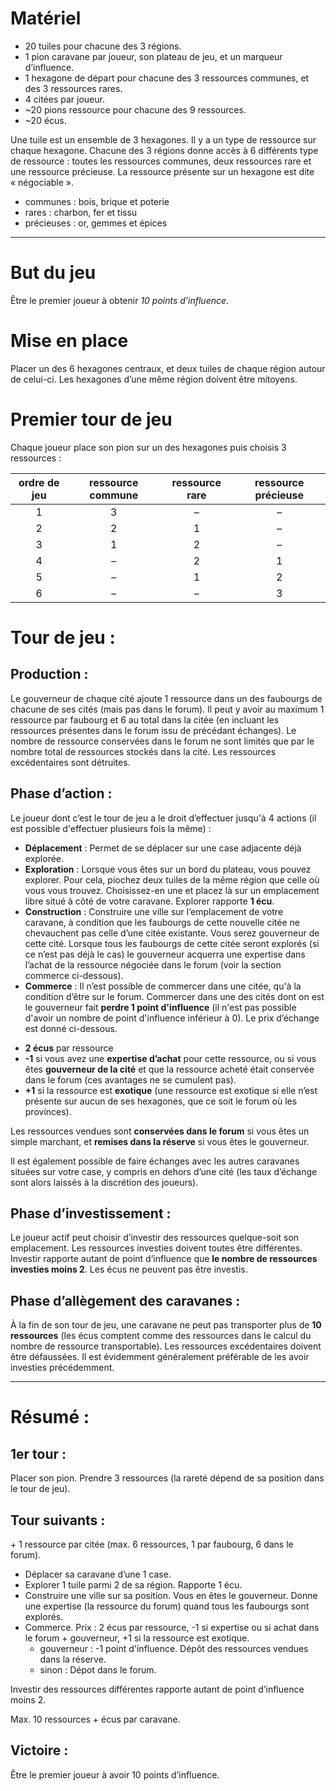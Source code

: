 # Matériel

 - 20 tuiles pour chacune des 3 régions.
 - 1 pion caravane par joueur, son plateau de jeu, et un marqueur d’influence.
 - 1 hexagone de départ pour chacune des 3 ressources communes, et des 3 ressources rares.
 - 4 citées par joueur.
 - ~20 pions ressource pour chacune des 9 ressources.
 - ~20 écus.

Une tuile est un ensemble de 3 hexagones. Il y a un type de ressource sur chaque hexagone. Chacune des 3 régions donne accès à 6 différents type de ressource : toutes les ressources communes, deux ressources rare et une ressource précieuse. La ressource présente sur un hexagone est dite « négociable ».

 - communes : bois, brique et poterie
 - rares : charbon, fer et tissu
 - précieuses : or, gemmes et épices
 
---

# But du jeu

Être le premier joueur à obtenir *10 points d’influence*.

# Mise en place

Placer un des 6 hexagones centraux, et deux tuiles de chaque région autour de celui-ci. Les hexagones d’une même région doivent être mitoyens.

# Premier tour de jeu

Chaque joueur place son pion sur un des hexagones puis choisis 3 ressources :
 
| ordre de jeu | ressource commune | ressource rare | ressource précieuse |
|:------------:|:-----------------:|:--------------:|:-------------------:|
| 1 | 3 | – | – |
| 2 | 2 | 1 | – |
| 3 | 1 | 2 | – |
| 4 | – | 2 | 1 |
| 5 | – | 1 | 2 |
| 6 | – | – | 3 |

# Tour de jeu :

## Production :

Le gouverneur de chaque cité ajoute 1 ressource dans un des faubourgs de chacune de ses cités (mais pas dans le forum). Il peut y avoir au maximum 1 ressource par faubourg et 6 au total dans la citée (en incluant les ressources présentes dans le forum issu de précédant échanges). Le nombre de ressource conservées dans le forum ne sont limités que par le nombre total de ressources stockés dans la cité. Les ressources excédentaires sont détruites.

## Phase d’action :

Le joueur dont c’est le tour de jeu a le droit d’effectuer jusqu'à 4 actions (il est possible d'effectuer plusieurs fois la même) :

- **Déplacement** : Permet de se déplacer sur une case adjacente déjà explorée.
- **Exploration** : Lorsque vous êtes sur un bord du plateau, vous pouvez explorer. Pour cela, piochez deux tuiles de la même région que celle où vous vous trouvez. Choisissez-en une et placez là sur un emplacement libre situé à côté de votre caravane. Explorer rapporte **1 écu**.
 - **Construction** : Construire une ville sur l’emplacement de votre caravane, à condition que les faubourgs de cette nouvelle citée ne chevauchent pas celle d’une citée existante. Vous serez gouverneur de cette cité. Lorsque tous les faubourgs de cette citée seront explorés (si ce n’est pas déjà le cas) le gouverneur acquerra une expertise dans l’achat de la ressource négociée dans le forum (voir la section commerce ci-dessous).
 - **Commerce** : Il n’est possible de commercer dans une citée, qu'à la condition d’être sur le forum. Commercer dans une des cités dont on est le gouverneur fait **perdre 1 point d'influence** (il n'est pas possible d'avoir un nombre de point d'influence inférieur à 0). Le prix d’échange est donné ci-dessous.

 * **2 écus** par ressource
 * **-1** si vous avez une **expertise d’achat** pour cette ressource, ou si vous êtes **gouverneur de la cité** et que la ressource acheté était conservée dans le forum (ces avantages ne se cumulent pas).
 * **+1** si la ressource est **exotique** (une ressource est exotique si elle n’est présente sur aucun de ses hexagones, que ce soit le forum où les provinces).
 
 Les ressources vendues sont **conservées dans le forum** si vous êtes un simple marchant, et **remises dans la réserve** si vous êtes le gouverneur.
 
 Il est également possible de faire échanges avec les autres caravanes situées sur votre case, y compris en dehors d’une cité (les taux d’échange sont alors laissés à la discrétion des joueurs).
 
## Phase d’investissement :

Le joueur actif peut choisir d’investir des ressources quelque-soit son emplacement. Les ressources investies doivent toutes être différentes. Investir rapporte autant de point d’influence que **le nombre de ressources investies moins 2**. Les écus ne peuvent pas être investis.

## Phase d’allègement des caravanes :

À la fin de son tour de jeu, une caravane ne peut pas transporter plus de **10 ressources** (les écus comptent comme des ressources dans le calcul du nombre de ressource transportable). Les ressources excédentaires doivent être défaussées. Il est évidemment généralement préférable de les avoir investies précédemment.

---

# Résumé :

## 1er tour :

Placer son pion. Prendre 3 ressources (la rareté dépend de sa position dans le tour de jeu).

## Tour suivants :

\+ 1 ressource par citée (max. 6 ressources, 1 par faubourg, 6 dans le forum).
 
* Déplacer sa caravane d’une 1 case.
* Explorer 1 tuile parmi 2 de sa région. Rapporte 1 écu.
* Construire une ville sur sa position. Vous en êtes le gouverneur. Donne une expertise (la ressource du forum) quand tous les faubourgs sont explorés.
* Commerce. Prix : 2 écus par ressource, -1 si expertise ou si achat dans le forum + gouverneur, +1 si la ressource est exotique.
  - gouverneur : -1 point d'influence. Dépôt des ressources vendues dans la réserve.
  - sinon : Dépot dans le forum.

Investir des ressources différentes rapporte autant de point d’influence moins 2.

Max. 10 ressources + écus par caravane.

## Victoire :

Être le premier joueur à avoir 10 points d’influence.
